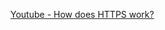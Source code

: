 [Youtube - How does HTTPS work?](https://www.youtube.com/watch?t=371&v=67kItGjvRs0&feature=youtu.be)